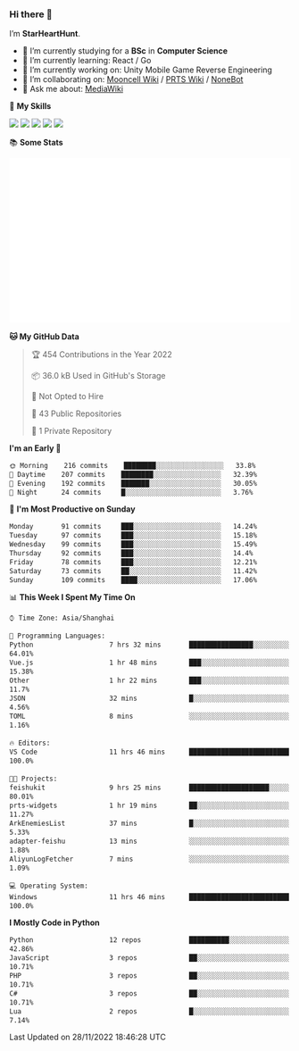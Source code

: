 ### Hi there 👋

I’m **StarHeartHunt**.

- 🏫 I’m currently studying for a **BSc** in **Computer Science**
- 🌱 I’m currently learning: React / Go
- 🔭 I’m currently working on: Unity Mobile Game Reverse Engineering
- 👯 I’m collaborating on: [Mooncell Wiki](https://fgo.wiki/) / [PRTS Wiki](http://prts.wiki/) / [NoneBot](https://github.com/nonebot)
- 💬 Ask me about: [MediaWiki](https://www.mediawiki.org)

🌟 **My Skills**

![](https://img.shields.io/badge/-Python-3e74a2?style=flat-square&logo=Python&logoColor=fff)
![](https://img.shields.io/badge/-Vue-4fc08d?style=flat-square&logo=vue.js&logoColor=fff)
![](https://img.shields.io/badge/-Node.js-339933?style=flat-square&logo=node.js&logoColor=fff)
![](https://img.shields.io/badge/-Linux-000000?style=flat-square&logo=Linux&logoColor=fff)
![](https://img.shields.io/badge/-Dotnet-512bd4?style=flat-square&logo=.net&logoColor=fff)

📚 **Some Stats**

![](https://github.com/StarHeartHunt/github-stats/blob/master/generated/overview.svg)

<!--START_SECTION:waka-->
**🐱 My GitHub Data** 

> 🏆 454 Contributions in the Year 2022
 > 
> 📦 36.0 kB Used in GitHub's Storage 
 > 
> 🚫 Not Opted to Hire
 > 
> 📜 43 Public Repositories 
 > 
> 🔑 1 Private Repository 
 > 
**I'm an Early 🐤** 

```text
🌞 Morning    216 commits    ████████░░░░░░░░░░░░░░░░░   33.8% 
🌆 Daytime    207 commits    ████████░░░░░░░░░░░░░░░░░   32.39% 
🌃 Evening    192 commits    ███████░░░░░░░░░░░░░░░░░░   30.05% 
🌙 Night      24 commits     █░░░░░░░░░░░░░░░░░░░░░░░░   3.76%

```
📅 **I'm Most Productive on Sunday** 

```text
Monday       91 commits     ███░░░░░░░░░░░░░░░░░░░░░░   14.24% 
Tuesday      97 commits     ███░░░░░░░░░░░░░░░░░░░░░░   15.18% 
Wednesday    99 commits     ███░░░░░░░░░░░░░░░░░░░░░░   15.49% 
Thursday     92 commits     ███░░░░░░░░░░░░░░░░░░░░░░   14.4% 
Friday       78 commits     ███░░░░░░░░░░░░░░░░░░░░░░   12.21% 
Saturday     73 commits     ██░░░░░░░░░░░░░░░░░░░░░░░   11.42% 
Sunday       109 commits    ████░░░░░░░░░░░░░░░░░░░░░   17.06%

```


📊 **This Week I Spent My Time On** 

```text
⌚︎ Time Zone: Asia/Shanghai

💬 Programming Languages: 
Python                   7 hrs 32 mins       ████████████████░░░░░░░░░   64.01% 
Vue.js                   1 hr 48 mins        ███░░░░░░░░░░░░░░░░░░░░░░   15.38% 
Other                    1 hr 22 mins        ███░░░░░░░░░░░░░░░░░░░░░░   11.7% 
JSON                     32 mins             █░░░░░░░░░░░░░░░░░░░░░░░░   4.56% 
TOML                     8 mins              ░░░░░░░░░░░░░░░░░░░░░░░░░   1.16%

🔥 Editors: 
VS Code                  11 hrs 46 mins      █████████████████████████   100.0%

🐱‍💻 Projects: 
feishukit                9 hrs 25 mins       ████████████████████░░░░░   80.01% 
prts-widgets             1 hr 19 mins        ██░░░░░░░░░░░░░░░░░░░░░░░   11.27% 
ArkEnemiesList           37 mins             █░░░░░░░░░░░░░░░░░░░░░░░░   5.33% 
adapter-feishu           13 mins             ░░░░░░░░░░░░░░░░░░░░░░░░░   1.88% 
AliyunLogFetcher         7 mins              ░░░░░░░░░░░░░░░░░░░░░░░░░   1.09%

💻 Operating System: 
Windows                  11 hrs 46 mins      █████████████████████████   100.0%

```

**I Mostly Code in Python** 

```text
Python                   12 repos            ██████████░░░░░░░░░░░░░░░   42.86% 
JavaScript               3 repos             ██░░░░░░░░░░░░░░░░░░░░░░░   10.71% 
PHP                      3 repos             ██░░░░░░░░░░░░░░░░░░░░░░░   10.71% 
C#                       3 repos             ██░░░░░░░░░░░░░░░░░░░░░░░   10.71% 
Lua                      2 repos             █░░░░░░░░░░░░░░░░░░░░░░░░   7.14%

```



 Last Updated on 28/11/2022 18:46:28 UTC
<!--END_SECTION:waka-->
